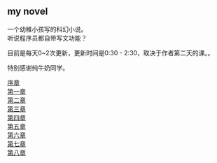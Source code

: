 ## my novel

一个幼稚小孩写的科幻小说。<br/>
听说程序员都自带写文功能？

目前是每天0~2次更新，更新时间是0:30 - 2:30，取决于作者第二天的课。。

特别感谢纯牛奶同学。

[序章](./0th.txt)<br/>
[第一章](./1st.txt) <br/>
[第二章](./2nd.txt) <br/>
[第三章](./3rd.txt) <br/>
[第四章](./4th.txt) <br/>
[第五章](./5th.txt) <br/>
[第六章](./6th.txt) <br/>
[第七章](./7th.txt) <br/>
[第八章](./8th.txt) <br/>
